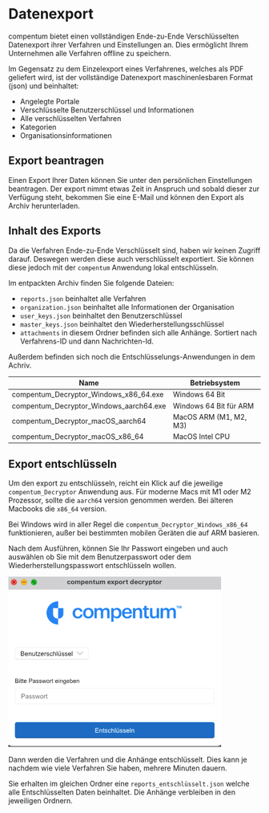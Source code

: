 # Datenexport

compentum bietet einen vollständigen Ende-zu-Ende Verschlüsselten Datenexport ihrer Verfahren und Einstellungen an.
Dies ermöglicht Ihrem Unternehmen alle Verfahren offline zu speichern.

Im Gegensatz zu dem Einzelexport eines Verfahrenes, welches als PDF geliefert wird, ist der vollständige Datenexport maschinenlesbaren Format (json) und beinhaltet:

- Angelegte Portale
- Verschlüsselte Benutzerschlüssel und Informationen
- Alle verschlüsselten Verfahren
- Kategorien
- Organisationsinformationen

## Export beantragen

Einen Export Ihrer Daten können Sie unter den persönlichen Einstellungen beantragen. Der export nimmt etwas Zeit in Anspruch und sobald dieser zur Verfügung steht, bekommen Sie eine E-Mail und können den Export als Archiv herunterladen.


## Inhalt des Exports

Da die Verfahren Ende-zu-Ende Verschlüsselt sind, haben wir keinen Zugriff darauf. Deswegen werden diese auch verschlüsselt exportiert. Sie können diese jedoch mit der `compentum` Anwendung lokal entschlüsseln.

Im entpackten Archiv finden Sie folgende Dateien:


- `reports.json`  beinhaltet alle Verfahren
- `organization.json` beinhaltet alle Informationen der Organisation
- `user_keys.json` beinhaltet den Benutzerschlüssel
- `master_keys.json` beinhaltet den Wiederherstellungsschlüssel
- `attachments` in diesem Ordner befinden sich alle Anhänge. Sortiert nach Verfahrens-ID und dann Nachrichten-Id. 

Außerdem befinden sich noch die Entschlüsselungs-Anwendungen in dem Achriv.

| Name | Betriebsystem |
| --- | --- |
| compentum_Decryptor_Windows_x86_64.exe | Windows 64 Bit|
| compentum_Decryptor_Windows_aarch64.exe | Windows 64 Bit für ARM |
| compentum_Decryptor_macOS_aarch64 | MacOS ARM (M1, M2, M3) |
| compentum_Decryptor_macOS_x86_64 | MacOS Intel CPU |


## Export entschlüsseln

Um den export zu entschlüsseln, reicht ein Klick auf die jeweilige `compentum_Decryptor` Anwendung aus. Für moderne Macs mit M1 oder M2 Prozessor, sollte die `aarch64` version genommen werden. Bei älteren Macbooks die `x86_64` version.

Bei Windows wird in aller Regel die `compentum_Decryptor_Windows_x86_64` funktionieren, außer bei bestimmten mobilen Geräten die auf ARM basieren.

Nach dem Ausführen, können Sie Ihr Passwort eingeben und auch auswählen ob Sie mit dem Benutzerpasswort oder dem Wiederherstellungspasswort entschlüsseln wollen.

![compentum-decryptor](../_files/export-decryptor.png)

Dann werden die Verfahren und die Anhänge entschlüsselt. Dies kann je nachdem wie viele Verfahren Sie haben, mehrere Minuten dauern.

Sie erhalten im gleichen Ordner eine `reports_entschlüsselt.json` welche alle Entschlüsselten Daten beinhaltet.
Die Anhänge verbleiben in den jeweiligen Ordnern.
